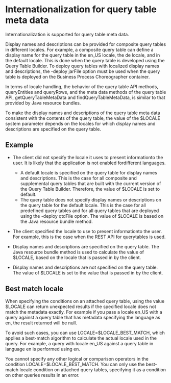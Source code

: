 <!-- image -->

# Internationalization for query table meta data

Internationalization is supported for query table meta
data.

Display names and descriptions can be provided for composite query
tables in different locales. For example, a composite query table
can define a display name for the query table in the en\_US locale,
the de locale, and in the default locale. This is
done when the query table is developed using the Query Table Builder.
To deploy query tables with localized display names and descriptions,
the -deploy jarFile option must be used when the
query table is deployed on the Business Process Choreographer container.

In terms of locale handling, the behavior of the query table API
methods, queryEntities and queryRows,
and the meta data methods of the query table API, getQueryTableMetaData and findQueryTableMetaData,
is similar to that provided by Java resource bundles.

To make the display names and descriptions of the query table meta
data consistent with the contents of the query table, the value of
the $LOCALE system parameter depends on the locales
for which display names and descriptions are specified on the query
table.

## Example

- The client did not specify the locale it uses to present informationto the user. It is likely that the application is not enabled fordifferent languages.
    - A default locale is specified on the query table for display names
and descriptions. This is the case for all composite and supplemental
query tables that are built with the current version of the Query
Table Builder. Therefore, the value of $LOCALE is
set to default.
    - The query table does not specify display names or descriptions
on the query table for the default locale. This is the case for all
predefined query tables and for all query tables that are deployed
using the -deploy qtdFile option. The value of $LOCALE is
based on the Java resource bundle method.
- The client specified the locale to use to present informationto the user. For example, this is the case when the REST API for querytables is used.

- Display names and descriptions are specified on the query table.
The Java resource bundle method is used to calculate the value of $LOCALE,
based on the locale that is passed in by the client.
- Display names and descriptions are not specified on the query
table. The value of $LOCALE is set to the value that
is passed in by the client.

## Best match locale

When
specifying the conditions on an attached query table, using the value $LOCALE can
return unexpected results if the specified locale does not match the
metadata exactly. For example if you pass a locale en\_US with
a query against a query table that has metadata specifying the language
as en, the result returned will be null.

To
avoid such cases, you can use LOCALE=$LOCALE\_BEST\_MATCH,
which applies a best-match algorithm to calculate the actual locale
used in the query. For example, a query with locale en\_US against
a query table in language en is performed using en.

You
cannot specify any other logical or comparison operators in the condition LOCALE=$LOCALE\_BEST\_MATCH.
You can only use the best-match locale condition on attached query
tables, specifying it as a condition on other queries results in an
error.